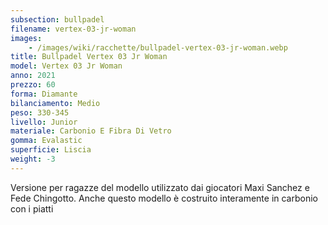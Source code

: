 ```yaml
---
subsection: bullpadel
filename: vertex-03-jr-woman
images:
    - /images/wiki/racchette/bullpadel-vertex-03-jr-woman.webp
title: Bullpadel Vertex 03 Jr Woman
model: Vertex 03 Jr Woman
anno: 2021
prezzo: 60
forma: Diamante
bilanciamento: Medio
peso: 330-345
livello: Junior
materiale: Carbonio E Fibra Di Vetro
gomma: Evalastic
superficie: Liscia
weight: -3
---
```

Versione per ragazze del modello utilizzato dai giocatori Maxi Sanchez e Fede Chingotto. Anche questo modello è costruito interamente in carbonio con i piatti